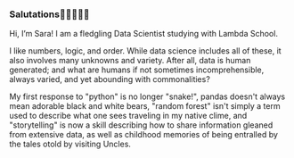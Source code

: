 ### Salutations👩🏻‍💻🖐🏻

Hi, I’m Sara! I am a fledgling Data Scientist studying with Lambda School.

I like numbers, logic, and order. While data science includes all of these, it also involves many unknowns and variety. After all, data is human generated; and what are humans if not sometimes incomprehensible, always varied, and yet abounding with commonalities?

My first response to "python" is no longer "snake!", pandas doesn't always mean adorable black and white bears, "random forest" isn't simply a term used to describe what one sees traveling in my native clime, and "storytelling" is now a skill describing how to share information gleaned from extensive data, as well as childhood memories of being entralled by the tales otold by visiting Uncles.

<!--
**SaraWestWA/SaraWestWA** is a ✨ _special_ ✨ repository because its `README.md` (this file) appears on your GitHub profile.

Here are some ideas to get you started:

- 🔭 I’m currently working on ... Lambda School Labs
- 🌱 I’m currently learning ... Tesseract OCR
- 👯 I’m looking to collaborate on ...
- 🤔 I’m looking for help with ...
- 💬 Ask me about ...
- 📫 How to reach me: ...
- ⚡ Fun fact: ...
-->

